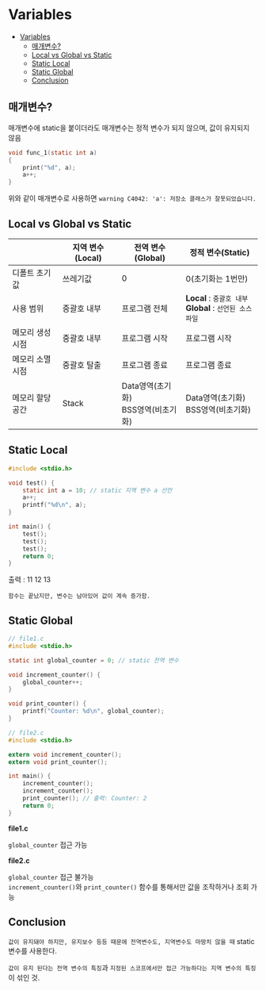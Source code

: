 # Variables

- [Variables](#variables)
  - [매개변수?](#매개변수)
  - [Local vs Global vs Static](#local-vs-global-vs-static)
  - [Static Local](#static-local)
  - [Static Global](#static-global)
  - [Conclusion](#conclusion)

## 매개변수?
매개변수에 static을 붙이더라도 매개변수는 정적 변수가 되지 않으며, 값이 유지되지 않음

```c
void func_1(static int a)
{
    print("%d", a);
    a++;
}
```
위와 같이 매개변수로 사용하면 `warning C4042: 'a': 저장소 클래스가 잘못되었습니다.`

## Local vs Global vs Static
||지역 변수 (Local)|전역 변수(Global)|정적 변수(Static)|
|---|---|---|---|
|디폴트 초기값|쓰레기값|0|0(초기화는 1번만)|
|사용 범위|중괄호 내부|프로그램 전체|**Local** : `중괄호 내부`<br>**Global** : `선언된 소스 파일`|
|메모리 생성 시점|중괄호 내부|프로그램 시작|프로그램 시작|
|메모리 소멸 시점|중괄호 탈출|프로그램 종료|프로그램 종료|
|메모리 할당 공간|Stack|Data영역(초기화)<br>BSS영역(비초기화)|Data영역(초기화)<br>BSS영역(비초기화)

## Static Local
```c
#include <stdio.h>

void test() {
    static int a = 10; // static 지역 변수 a 선언
    a++;
    printf("%d\n", a);
}

int main() {
    test();
    test();
    test();
    return 0;
}
```

출력 : 11
12
13

`함수는 끝났지만, 변수는 남아있어 값이 계속 증가함.`

## Static Global
```c
// file1.c
#include <stdio.h>

static int global_counter = 0; // static 전역 변수

void increment_counter() {
    global_counter++;
}

void print_counter() {
    printf("Counter: %d\n", global_counter);
}
```

```c
// file2.c
#include <stdio.h>

extern void increment_counter();
extern void print_counter();

int main() {
    increment_counter();
    increment_counter();
    print_counter(); // 출력: Counter: 2
    return 0;
}
```
**file1.c**

`global_counter` 접근 가능

**file2.c**

`global_counter` 접근 불가능<br>
`increment_counter()`와 `print_counter()` 함수를 통해서만 값을 조작하거나 조회 가능

## Conclusion
`값이 유지돼야 하지만, 유지보수 등등 때문에 전역변수도, 지역변수도 마땅치 않을 때` static 변수를 사용한다.

`값이 유지 된다는 전역 변수의 특징`과 `지정된 스코프에서만 접근 가능하다는 지역 변수의 특징`이 섞인 것.
